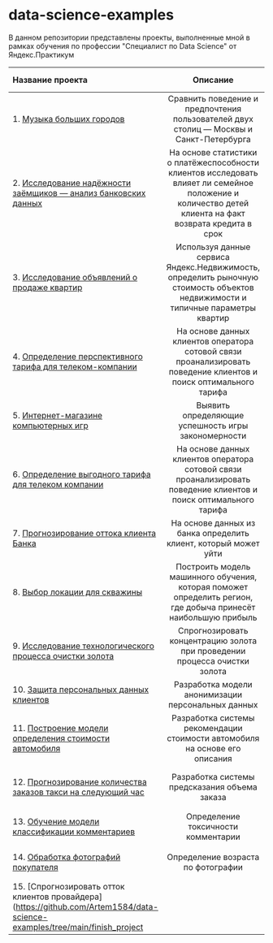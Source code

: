 # data-science-examples

В данном репозитории представлены проекты, выполненные мной в рамках обучения по профессии "Специалист по Data Science" от Яндекс.Практикум

| Название проекта | Описание | Используемые библиотеки |
| :-------------------- | :---------------------: |:---------------------------:|
| 1. [Музыка больших городов](https://github.com/Artem1584/data-science-examples/tree/main/yandex-music) | Сравнить поведение и предпочтения пользователей двух столиц — Москвы и Санкт-Петербурга | `pandas` |
| 2. [Исследование надёжности заёмщиков — анализ банковских данных](https://github.com/Artem1584/data-science-examples/tree/main/bank_project) | На основе статистики о платёжеспособности клиентов исследовать влияет ли семейное положение и количество детей клиента на факт возврата кредита в срок | `pandas pymystem3`|
| 3. [Исследование объявлений о продаже квартир](https://github.com/Artem1584/data-science-examples/tree/main/real_estate_project)| Используя данные сервиса Яндекс.Недвижимость, определить рыночную стоимость объектов недвижимости и типичные параметры квартир| `pandas seaborn matplotlib plotly`| 
| 4. [Определение перспективного тарифа для телеком-компании](https://github.com/Artem1584/data-science-examples/tree/main/tariff_project) | На основе данных клиентов оператора сотовой связи проанализировать поведение клиентов и поиск оптимального тарифа| `pandas numpy seaborn matplotlib scipy` |
| 5. [Интернет-магазине компьютерных игр](https://github.com/Artem1584/data-science-examples/tree/main/computer_games_project)| Выявить определяющие успешность игры закономерности| `pandas numpy seaborn matplotlib scipy`|
|6. [Определение выгодного тарифа для телеком компании](https://github.com/Artem1584/data-science-examples/tree/main/tariff_recommendation_project) |На основе данных клиентов оператора сотовой связи проанализировать поведение клиентов и поиск оптимального тарифа | `pandas sklearn-learn matplotlib`|
|7. [Прогнозирование оттока клиента Банка](https://github.com/Artem1584/data-science-examples/tree/main/customer_churn_project) |На основе данных из банка определить клиент, который может уйти |`pandas matplotlib scikit-learn` |
|8. [Выбор локации для скважины](https://github.com/Artem1584/data-science-examples/tree/main/location_for_wells)| Построить модель машинного обучения, которая поможет определить регион, где добыча принесёт наибольшую прибыль| `pandas numpy math sklearn-learn Bootstrap`|
|9. [Исследование технологического процесса очистки золота](https://github.com/Artem1584/data-science-examples/tree/main/recovery_gold)|Спрогнозировать концентрацию золота при проведении процесса очистки золота | `pandas sklearn matplotlib numpy`|
|10. [Защита персональных данных клиентов](https://github.com/Artem1584/data-science-examples/tree/main/protection_of_personal_information)| Разработка модели анонимизации персональных данных| `pandas sklearn-learn numpy`|
|11. [Построение модели определения стоимости автомобиля](https://github.com/Artem1584/data-science-examples/tree/main/car%20cost)|Разработка системы рекомендации стоимости автомобиля на основе его описания |`pandas sklearn-learn matplotlib numpy lightgbm catboost`|
|12. [Прогнозирование количества заказов такси на следующий час](https://github.com/Artem1584/data-science-examples/tree/main/taxi_order_forecasting)|Разработка системы предсказания объема заказа| `pandas sklearn-learn matplotlib numpy statsmodels`|
|13. [Обучение модели классификации комментариев](https://github.com/Artem1584/data-science-examples/tree/main/toxic_comments)|Определение токсичности комментарии|`pandas sklearn-learn numpy re nltk spacy sys`|
|14. [Обработка фотографий покупателя](https://github.com/Artem1584/data-science-examples/tree/main/age_photo)|Определение возраста по фотографии| `pandas sklearn-learn matplotlib tensorflow`|
|15. [Спрогнозировать отток клиентов провайдера](https://github.com/Artem1584/data-science-examples/tree/main/finish_project| |
